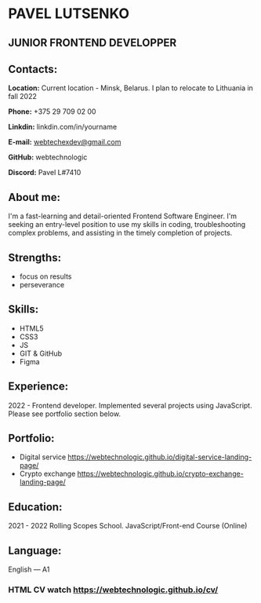# PAVEL LUTSENKO 
## JUNIOR FRONTEND DEVELOPPER

## Contacts:
__Location:__ Current location - Minsk, Belarus. I plan to relocate to Lithuania in fall 2022

__Phone:__ +375 29 709 02 00

__Linkdin:__ linkdin.com/in/yourname

__E-mail:__ webtechexdev@gmail.com

__GitHub:__ webtechnologic

__Discord:__ Pavel L#7410

## About me:
I'm a fast-learning and detail-oriented Frontend Software Engineer. I'm seeking an entry-level position to use my skills in coding, troubleshooting complex problems, and assisting in the timely completion of projects.

## Strengths: 
- focus on results
- perseverance

## Skills:
- HTML5
- CSS3
- JS
- GIT & GitHub
- Figma

## Experience:
2022 - Frontend developer. Implemented several projects using JavaScript. Please see portfolio section below.

## Portfolio:
- Digital service  https://webtechnologic.github.io/digital-service-landing-page/
- Crypto exchange  https://webtechnologic.github.io/crypto-exchange-landing-page/

## Education:
2021 - 2022 Rolling Scopes School. JavaScript/Front-end Course (Online)

## Language:
English — A1

### HTML CV watch https://webtechnologic.github.io/cv/